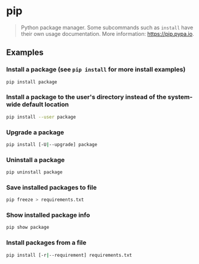 # pip

> Python package manager. Some subcommands such as `install` have their own usage documentation. More information: <https://pip.pypa.io>.

## Examples

### Install a package (see `pip install` for more install examples)

```bash
pip install package
```

### Install a package to the user's directory instead of the system-wide default location

```bash
pip install --user package
```

### Upgrade a package

```bash
pip install [-U|--upgrade] package
```

### Uninstall a package

```bash
pip uninstall package
```

### Save installed packages to file

```bash
pip freeze > requirements.txt
```

### Show installed package info

```bash
pip show package
```

### Install packages from a file

```bash
pip install [-r|--requirement] requirements.txt
```

